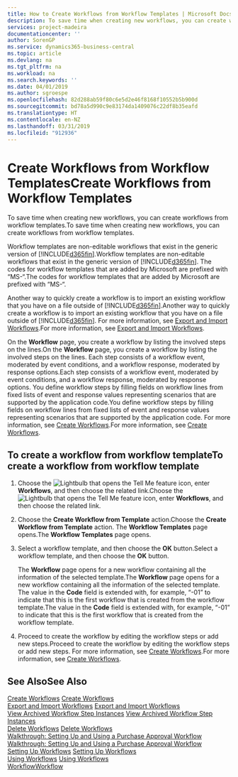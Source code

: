 ```yaml
---
title: How to Create Workflows from Workflow Templates | Microsoft Docs
description: To save time when creating new workflows, you can create workflows from workflow templates.
services: project-madeira
documentationcenter: ''
author: SorenGP
ms.service: dynamics365-business-central
ms.topic: article
ms.devlang: na
ms.tgt_pltfrm: na
ms.workload: na
ms.search.keywords: ''
ms.date: 04/01/2019
ms.author: sgroespe
ms.openlocfilehash: 82d288ab59f80c6e5d2e46f8168f10552b5b900d
ms.sourcegitcommit: bd78a5d990c9e83174da1409076c22df8b35eafd
ms.translationtype: HT
ms.contentlocale: en-NZ
ms.lasthandoff: 03/31/2019
ms.locfileid: "912936"
---
```

# <a name="create-workflows-from-workflow-templates"></a><span data-ttu-id="53c03-103">Create Workflows from Workflow Templates</span><span class="sxs-lookup"><span data-stu-id="53c03-103">Create Workflows from Workflow Templates</span></span>
<span data-ttu-id="53c03-104">To save time when creating new workflows, you can create workflows from workflow templates.</span><span class="sxs-lookup"><span data-stu-id="53c03-104">To save time when creating new workflows, you can create workflows from workflow templates.</span></span>  

 <span data-ttu-id="53c03-105">Workflow templates are non-editable workflows that exist in the generic version of [!INCLUDE[d365fin](includes/d365fin_md.md)].</span><span class="sxs-lookup"><span data-stu-id="53c03-105">Workflow templates are non-editable workflows that exist in the generic version of [!INCLUDE[d365fin](includes/d365fin_md.md)].</span></span> <span data-ttu-id="53c03-106">The codes for workflow templates that are added by Microsoft are prefixed with “MS-“.</span><span class="sxs-lookup"><span data-stu-id="53c03-106">The codes for workflow templates that are added by Microsoft are prefixed with “MS-“.</span></span>  

 <span data-ttu-id="53c03-107">Another way to quickly create a workflow is to import an existing workflow that you have on a file outside of [!INCLUDE[d365fin](includes/d365fin_md.md)].</span><span class="sxs-lookup"><span data-stu-id="53c03-107">Another way to quickly create a workflow is to import an existing workflow that you have on a file outside of [!INCLUDE[d365fin](includes/d365fin_md.md)].</span></span> <span data-ttu-id="53c03-108">For more information, see [Export and Import Workflows](across-how-to-export-and-import-workflows.md).</span><span class="sxs-lookup"><span data-stu-id="53c03-108">For more information, see [Export and Import Workflows](across-how-to-export-and-import-workflows.md).</span></span>  

<span data-ttu-id="53c03-109">On the **Workflow** page, you create a workflow by listing the involved steps on the lines.</span><span class="sxs-lookup"><span data-stu-id="53c03-109">On the **Workflow** page, you create a workflow by listing the involved steps on the lines.</span></span> <span data-ttu-id="53c03-110">Each step consists of a workflow event, moderated by event conditions, and a workflow response, moderated by response options.</span><span class="sxs-lookup"><span data-stu-id="53c03-110">Each step consists of a workflow event, moderated by event conditions, and a workflow response, moderated by response options.</span></span> <span data-ttu-id="53c03-111">You define workflow steps by filling fields on workflow lines from fixed lists of event and response values representing scenarios that are supported by the application code.</span><span class="sxs-lookup"><span data-stu-id="53c03-111">You define workflow steps by filling fields on workflow lines from fixed lists of event and response values representing scenarios that are supported by the application code.</span></span> <span data-ttu-id="53c03-112">For more information, see [Create Workflows](across-how-to-create-workflows.md).</span><span class="sxs-lookup"><span data-stu-id="53c03-112">For more information, see [Create Workflows](across-how-to-create-workflows.md).</span></span>  

## <a name="to-create-a-workflow-from-workflow-template"></a><span data-ttu-id="53c03-113">To create a workflow from workflow template</span><span class="sxs-lookup"><span data-stu-id="53c03-113">To create a workflow from workflow template</span></span>  
1.  <span data-ttu-id="53c03-114">Choose the ![Lightbulb that opens the Tell Me feature](media/ui-search/search_small.png "Tell me what you want to do") icon, enter **Workflows**, and then choose the related link.</span><span class="sxs-lookup"><span data-stu-id="53c03-114">Choose the ![Lightbulb that opens the Tell Me feature](media/ui-search/search_small.png "Tell me what you want to do") icon, enter **Workflows**, and then choose the related link.</span></span>  
2.  <span data-ttu-id="53c03-115">Choose the **Create Workflow from Template** action.</span><span class="sxs-lookup"><span data-stu-id="53c03-115">Choose the **Create Workflow from Template** action.</span></span> <span data-ttu-id="53c03-116">The **Workflow Templates** page opens.</span><span class="sxs-lookup"><span data-stu-id="53c03-116">The **Workflow Templates** page opens.</span></span>  
3.  <span data-ttu-id="53c03-117">Select a workflow template, and then choose the **OK** button.</span><span class="sxs-lookup"><span data-stu-id="53c03-117">Select a workflow template, and then choose the **OK** button.</span></span>  

     <span data-ttu-id="53c03-118">The **Workflow** page opens for a new workflow containing all the information of the selected template.</span><span class="sxs-lookup"><span data-stu-id="53c03-118">The **Workflow** page opens for a new workflow containing all the information of the selected template.</span></span> <span data-ttu-id="53c03-119">The value in the **Code** field is extended with, for example, “-01” to indicate that this is the first workflow that is created from the workflow template.</span><span class="sxs-lookup"><span data-stu-id="53c03-119">The value in the **Code** field is extended with, for example, “-01” to indicate that this is the first workflow that is created from the workflow template.</span></span>  
4.  <span data-ttu-id="53c03-120">Proceed to create the workflow by editing the workflow steps or add new steps.</span><span class="sxs-lookup"><span data-stu-id="53c03-120">Proceed to create the workflow by editing the workflow steps or add new steps.</span></span> <span data-ttu-id="53c03-121">For more information, see [Create Workflows](across-how-to-create-workflows.md).</span><span class="sxs-lookup"><span data-stu-id="53c03-121">For more information, see [Create Workflows](across-how-to-create-workflows.md).</span></span>  

## <a name="see-also"></a><span data-ttu-id="53c03-122">See Also</span><span class="sxs-lookup"><span data-stu-id="53c03-122">See Also</span></span>  
 <span data-ttu-id="53c03-123">[Create Workflows](across-how-to-create-workflows.md) </span><span class="sxs-lookup"><span data-stu-id="53c03-123">[Create Workflows](across-how-to-create-workflows.md) </span></span>  
 <span data-ttu-id="53c03-124">[Export and Import Workflows](across-how-to-export-and-import-workflows.md) </span><span class="sxs-lookup"><span data-stu-id="53c03-124">[Export and Import Workflows](across-how-to-export-and-import-workflows.md) </span></span>  
 <span data-ttu-id="53c03-125">[View Archived Workflow Step Instances](across-how-to-view-archived-workflow-step-instances.md) </span><span class="sxs-lookup"><span data-stu-id="53c03-125">[View Archived Workflow Step Instances](across-how-to-view-archived-workflow-step-instances.md) </span></span>  
 <span data-ttu-id="53c03-126">[Delete Workflows](across-how-to-delete-workflows.md) </span><span class="sxs-lookup"><span data-stu-id="53c03-126">[Delete Workflows](across-how-to-delete-workflows.md) </span></span>  
 <span data-ttu-id="53c03-127">[Walkthrough: Setting Up and Using a Purchase Approval Workflow](walkthrough-setting-up-and-using-a-purchase-approval-workflow.md) </span><span class="sxs-lookup"><span data-stu-id="53c03-127">[Walkthrough: Setting Up and Using a Purchase Approval Workflow](walkthrough-setting-up-and-using-a-purchase-approval-workflow.md) </span></span>  
 <span data-ttu-id="53c03-128">[Setting Up Workflows](across-set-up-workflows.md) </span><span class="sxs-lookup"><span data-stu-id="53c03-128">[Setting Up Workflows](across-set-up-workflows.md) </span></span>  
 <span data-ttu-id="53c03-129">[Using Workflows](across-use-workflows.md) </span><span class="sxs-lookup"><span data-stu-id="53c03-129">[Using Workflows](across-use-workflows.md) </span></span>  
 [<span data-ttu-id="53c03-130">Workflow</span><span class="sxs-lookup"><span data-stu-id="53c03-130">Workflow</span></span>](across-workflow.md)   
